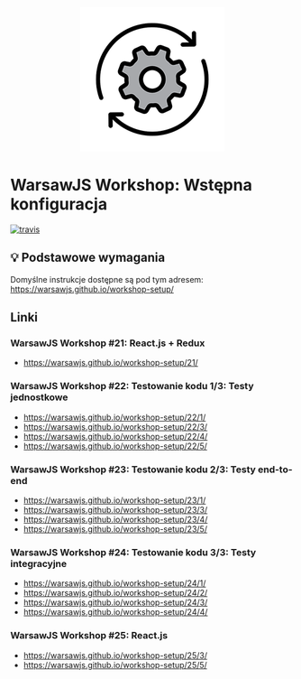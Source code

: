 <p align="center">
    <img src="assets/logo.png" alt=""/>
</p>

# WarsawJS Workshop: Wstępna konfiguracja

[![travis](https://img.shields.io/travis/warsawjs/workshop-setup.svg?maxAge=2592000)](https://travis-ci.org/warsawjs/workshop-setup)

## :bulb: Podstawowe wymagania

Domyślne instrukcje dostępne są pod tym adresem: <https://warsawjs.github.io/workshop-setup/>

## Linki

### WarsawJS Workshop #21: React.js + Redux

* <https://warsawjs.github.io/workshop-setup/21/>

### WarsawJS Workshop #22: Testowanie kodu 1/3: Testy jednostkowe

* <https://warsawjs.github.io/workshop-setup/22/1/>
* <https://warsawjs.github.io/workshop-setup/22/3/>
* <https://warsawjs.github.io/workshop-setup/22/4/>
* <https://warsawjs.github.io/workshop-setup/22/5/>

### WarsawJS Workshop #23: Testowanie kodu 2/3: Testy end-to-end

* <https://warsawjs.github.io/workshop-setup/23/1/>
* <https://warsawjs.github.io/workshop-setup/23/3/>
* <https://warsawjs.github.io/workshop-setup/23/4/>
* <https://warsawjs.github.io/workshop-setup/23/5/>

### WarsawJS Workshop #24: Testowanie kodu 3/3: Testy integracyjne

* <https://warsawjs.github.io/workshop-setup/24/1/>
* <https://warsawjs.github.io/workshop-setup/24/2/>
* <https://warsawjs.github.io/workshop-setup/24/3/>
* <https://warsawjs.github.io/workshop-setup/24/4/>

### WarsawJS Workshop #25: React.js

* <https://warsawjs.github.io/workshop-setup/25/3/>
* <https://warsawjs.github.io/workshop-setup/25/5/>

